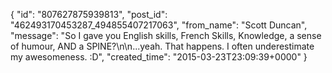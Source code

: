  {
   "id": "807627875939813",
   "post_id": "462493170453287_494855407217063",
   "from_name": "Scott Duncan",
   "message": "So I gave you English skills, French Skills, Knowledge, a sense of humour, AND a SPINE?\n\n...yeah. That happens. I often underestimate my awesomeness. :D",
   "created_time": "2015-03-23T23:09:39+0000"
 }
